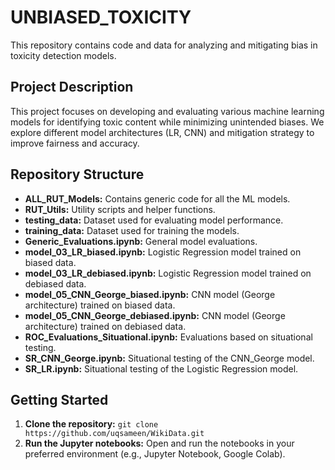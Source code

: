 # UNBIASED_TOXICITY

This repository contains code and data for analyzing and mitigating bias in toxicity detection models.

## Project Description

This project focuses on developing and evaluating various machine learning models for identifying toxic content while minimizing unintended biases. We explore different model architectures (LR, CNN) and mitigation strategy to improve fairness and accuracy.

## Repository Structure

* **ALL_RUT_Models:** Contains generic code for all the ML models.
* **RUT_Utils:**  Utility scripts and helper functions.
* **testing_data:**  Dataset used for evaluating model performance.
* **training_data:** Dataset used for training the models.
* **Generic_Evaluations.ipynb:**  General model evaluations.
* **model_03_LR_biased.ipynb:**  Logistic Regression model trained on biased data.
* **model_03_LR_debiased.ipynb:** Logistic Regression model trained on debiased data.
* **model_05_CNN_George_biased.ipynb:** CNN model (George architecture) trained on biased data.
* **model_05_CNN_George_debiased.ipynb:** CNN model (George architecture) trained on debiased data.
* **ROC_Evaluations_Situational.ipynb:** Evaluations based on situational testing.
* **SR_CNN_George.ipynb:** Situational testing of the CNN_George model.
* **SR_LR.ipynb:** Situational testing of the Logistic Regression model.


## Getting Started

1. **Clone the repository:** `git clone https://github.com/uqsameen/WikiData.git`
2. **Run the Jupyter notebooks:**  Open and run the notebooks in your preferred environment (e.g., Jupyter Notebook, Google Colab).
